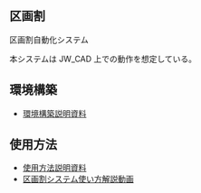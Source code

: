 ## 区画割

区画割自動化システム

本システムは JW_CAD 上での動作を想定している。

## 環境構築

- [環境構築説明資料](./doc/explain/setup/setup.md)

## 使用方法

- [使用方法説明資料](./doc/explain/howToUse/howToUse.md)
- [区画割システム使い方解説動画](https://www.youtube.com/watch?v=LNuFt1v614g)
